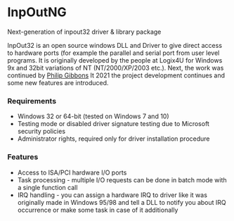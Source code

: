 # InpOutNG
Next-generation of inpout32 driver &amp; library package

InpOut32 is an open source windows DLL and Driver to give direct access to hardware ports (for example the parallel and serial port from user level programs. It is originally developed by the people at Logix4U for Windows 9x and 32bit variations of NT (NT/2000/XP/2003 etc.).
Next, the work was continued by <a href="https://www.highrez.co.uk/">Philip Gibbons</a>
It 2021 the project development continues and some new features are introduced.

### Requirements
- Windows 32 or 64-bit (tested on Windows 7 and 10)
- Testing mode or disabled driver signature testing due to Microsoft security policies
- Administrator rights, required only for driver installation procedure
### Features
- Access to ISA/PCI hardware I/O ports
- Task processing - multiple I/O requests can be done in batch mode with a single function call
- IRQ handling - you can assign a hardware IRQ to driver like it was originally made in Windows 95/98 and tell a DLL to notify you about IRQ occurrence or make some task in case of it additionally
